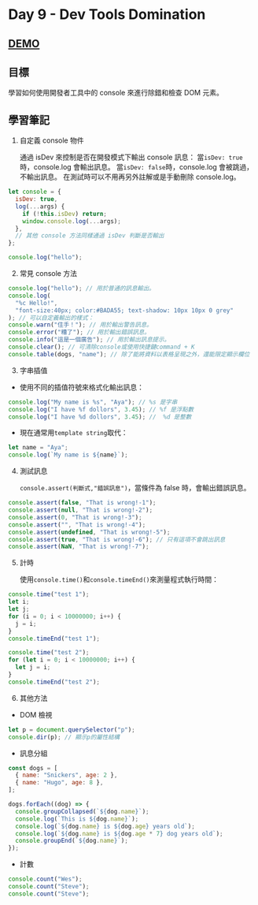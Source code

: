 # Day 9 - Dev Tools Domination

## [DEMO](https://ayating.github.io/JavaScript30/09%20-%20Dev%20Tools%20Domination/index-done.html)

## 目標

學習如何使用開發者工具中的 console 來進行除錯和檢查 DOM 元素。

## 學習筆記

1. 自定義 console 物件

   通過 isDev 來控制是否在開發模式下輸出 console 訊息：
   當`isDev: true`時，console.log 會輸出訊息。
   當`isDev: false`時，console.log 會被跳過，不輸出訊息。
   在測試時可以不用再另外註解或是手動刪除 console.log。

```js
let console = {
  isDev: true,
  log(...args) {
    if (!this.isDev) return;
    window.console.log(...args);
  },
  // 其他 console 方法同樣通過 isDev 判斷是否輸出
};

console.log("hello");
```

2. 常見 console 方法

```js
console.log("hello"); // 用於普通的訊息輸出。
console.log(
  "%c Hello!",
  "font-size:40px; color:#BADA55; text-shadow: 10px 10px 0 grey"
); // 可以自定義輸出的樣式：
console.warn("住手！"); // 用於輸出警告訊息。
console.error("糟了"); // 用於輸出錯誤訊息。
console.info("這是一個廣告"); // 用於輸出訊息提示。
console.clear(); // 可清除console或使用快捷鍵command + K
console.table(dogs, "name"); // 除了能將資料以表格呈現之外，還能限定顯示欄位
```

3. 字串插值

- 使用不同的插值符號來格式化輸出訊息：

```js
console.log("My name is %s", "Aya"); // %s 是字串
console.log("I have %f dollors", 3.45); // %f 是浮點數
console.log("I have %d dollors", 3.45); //  %d 是整數
```

- 現在通常用`template string`取代：

```js
let name = "Aya";
console.log(`My name is ${name}`);
```

4. 測試訊息

   `console.assert(判斷式,"錯誤訊息")`，當條件為 false 時，會輸出錯誤訊息。

```js
console.assert(false, "That is wrong!-1");
console.assert(null, "That is wrong!-2");
console.assert(0, "That is wrong!-3");
console.assert("", "That is wrong!-4");
console.assert(undefined, "That is wrong!-5");
console.assert(true, "That is wrong!-6"); // 只有這項不會跳出訊息
console.assert(NaN, "That is wrong!-7");
```

5. 計時

   使用`console.time()`和`console.timeEnd()`來測量程式執行時間：

```js
console.time("test 1");
let i;
let j;
for (i = 0; i < 10000000; i++) {
  j = i;
}
console.timeEnd("test 1");

console.time("test 2");
for (let i = 0; i < 10000000; i++) {
  let j = i;
}
console.timeEnd("test 2");
```

6. 其他方法

- DOM 檢視

```js
let p = document.querySelector("p");
console.dir(p); // 顯示p的屬性結構
```

- 訊息分組

```js
const dogs = [
  { name: "Snickers", age: 2 },
  { name: "Hugo", age: 8 },
];

dogs.forEach((dog) => {
  console.groupCollapsed(`${dog.name}`);
  console.log(`This is ${dog.name}`);
  console.log(`${dog.name} is ${dog.age} years old`);
  console.log(`${dog.name} is ${dog.age * 7} dog years old`);
  console.groupEnd(`${dog.name}`);
});
```

- 計數

```js
console.count("Wes");
console.count("Steve");
console.count("Steve");
```
